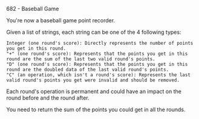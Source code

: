 682 - Baseball Game

 You're now a baseball game point recorder.

Given a list of strings, each string can be one of the 4 following types:

    Integer (one round's score): Directly represents the number of points you get in this round.
    "+" (one round's score): Represents that the points you get in this round are the sum of the last two valid round's points.
    "D" (one round's score): Represents that the points you get in this round are the doubled data of the last valid round's points.
    "C" (an operation, which isn't a round's score): Represents the last valid round's points you get were invalid and should be removed.

Each round's operation is permanent and could have an impact on the round before and the round after.

You need to return the sum of the points you could get in all the rounds. 